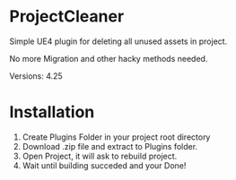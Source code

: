 # ProjectCleaner
Simple UE4 plugin for deleting all unused assets in project.

No more Migration and other hacky methods needed.

Versions: 4.25

# Installation
1) Create Plugins Folder in your project root directory
2) Download .zip file and extract to Plugins folder.
3) Open Project, it will ask to rebuild project.
4) Wait until building succeded and your Done!
